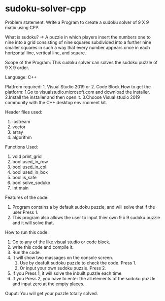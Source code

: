 # sudoku-solver-cpp

Problem statement: Write a Program to create a sudoku solver of 9 X 9 matix using CPP.

What is sudoku?
 ->  A puzzle in which players insert the numbers one to nine into a grid consisting of nine squares subdivided into a further nine smaller squares in such a way that every          number appears once in each horizontal line, vertical line, and square.

Scope of the Program: This sudoku solver can solves the sudoku puzzle of 9 X 9 order.

Language: C++

Platfrom required: 1. Visual Studio 2019 or
                   2. Code Block
How to get the platform:
 1.Go to visualstudio.microsoft.com and download the installer.
 2.Install the installer and then open it.
 3.Choose Visual studio 2019 community with the C++ desktop envirnoment kit.
 
Header files used:
   
 1. iostream
 2. vector
 3. array
 4. algorithm

Functions Used:
1. void print_grid
2. bool used_in_row
3. bool used_in_col
4. bool used_in_box
5. bool is_safe
6. bool solve_soduko
7. int main

Features of the code:
 1. Program contains a by default sudoku puzzle, and will solve that if the user Press 1.
 2. This program also allows the user to input thier own 9 x 9 sudoku puzzle and it will solve that.
 
 How to run this code:
  1. Go to any of the like visual studio or code block.
  2. write this code and compile it.
  3. Run the code.
  4. It will show two massages on the console screen.
     1. Use by deafult sudoku puzzle to check the code. Press 1.
     2. Or input your own sudoku puzzle. Press 2.
  5. If you Press 1, it will solve the inbuilt puzzle each time.
  6. If you Press 2, you have to enter the all elements of the sudoku puzzle and input zero at the empty places.
  
Ouput:
  You will get your puzzle totally solved.
